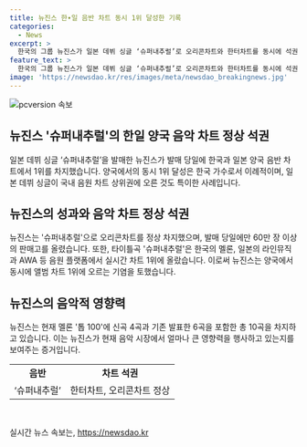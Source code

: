 ```yaml
---
title: 뉴진스 한∙일 음반 차트 동시 1위 달성한 기록
categories:
  - News
excerpt: >
  한국의 그룹 뉴진스가 일본 데뷔 싱글 ‘슈퍼내추럴’로 오리콘차트와 한터차트를 동시에 석권했다. 이로써 60만장 이상의 음반을 팔며 1위를 차지했으며, 타이틀곡 역시 일본 라인뮤직, AWA 등에서 1위를 기록했다. 이는 일본뿐 아니라 국내 음원 차트에서도 성과를 거두며 화제를 모으고 있다. 뉴진스는 현재 멜론 톱 100에 10곡을 올려놓고 있어 국내외에서 큰 주목을 받고 있다.
feature_text: >
  한국의 그룹 뉴진스가 일본 데뷔 싱글 ‘슈퍼내추럴’로 오리콘차트와 한터차트를 동시에 석권했다. 이로써 60만장 이상의 음반을 팔며 1위를 차지했으며, 타이틀곡 역시 일본 라인뮤직, AWA 등에서 1위를 기록했다. 이는 일본뿐 아니라 국내 음원 차트에서도 성과를 거두며 화제를 모으고 있다. 뉴진스는 현재 멜론 톱 100에 10곡을 올려놓고 있어 국내외에서 큰 주목을 받고 있다.
image: 'https://newsdao.kr/res/images/meta/newsdao_breakingnews.jpg'
---
```


<p><img src="https://newsdao.kr/res/images/meta/newsdao_breakingnews.jpg" alt="pcversion 속보" /></p>

<h2 data-ke-size="size26">뉴진스 '슈퍼내추럴'의 한일 양국 음악 차트 정상 석권</h2>

<p data-ke-size="size16">일본 데뷔 싱글 ‘슈퍼내추럴’을 발매한 뉴진스가 발매 당일에 한국과 일본 양국 음반 차트에서 1위를 차지했습니다. 양국에서의 동시 1위 달성은 한국 가수로서 이례적이며, 일본 데뷔 싱글이 국내 음원 차트 상위권에 오른 것도 특이한 사례입니다.</p>

<h2 data-ke-size="size26">뉴진스의 성과와 음악 차트 정상 석권</h2>

<p data-ke-size="size16">뉴진스는 '슈퍼내추럴'으로 오리콘차트를 정상 차지했으며, 발매 당일에만 60만 장 이상의 판매고를 올렸습니다. 또한, 타이틀곡 '슈퍼내추럴'은 한국의 멜론, 일본의 라인뮤직과 AWA 등 음원 플랫폼에서 실시간 차트 1위에 올랐습니다. 이로써 뉴진스는 양국에서 동시에 앨범 차트 1위에 오르는 기염을 토했습니다.</p>

<h2 data-ke-size="size26">뉴진스의 음악적 영향력</h2>

<p data-ke-size="size16">뉴진스는 현재 멜론 '톱 100'에 신곡 4곡과 기존 발표한 6곡을 포함한 총 10곡을 차지하고 있습니다. 이는 뉴진스가 현재 음악 시장에서 얼마나 큰 영향력을 행사하고 있는지를 보여주는 증거입니다.</p>

<table>
    <tr>
        <td style="text-align: center; height: 17px;"><b>음반</b></td>
        <td style="text-align: center; height: 17px;"><b>차트 석권</b></td>
    </tr>
    <tr>
        <td style="text-align: center; height: 17px;">‘슈퍼내추럴’</td>
        <td style="text-align: center; height: 17px;">한터차트, 오리콘차트 정상</td>
    </tr>
</table>

<p data-ke-size="size16">&nbsp;</p>
실시간 뉴스 속보는, <a href="https://newsdao.kr" rel="dofollow">https://newsdao.kr</a>


